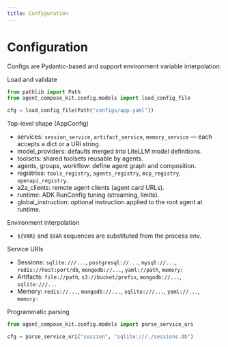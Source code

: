 ```yaml
---
title: Configuration
---
```


# Configuration

Configs are Pydantic-based and support environment variable interpolation.

Load and validate
```python
from pathlib import Path
from agent_compose_kit.config.models import load_config_file

cfg = load_config_file(Path("configs/app.yaml"))
```

Top-level shape (AppConfig)
- services: `session_service`, `artifact_service`, `memory_service` — each accepts a dict or a URI string.
- model_providers: defaults merged into LiteLLM model definitions.
- toolsets: shared toolsets reusable by agents.
- agents, groups, workflow: define agent graph and composition.
- registries: `tools_registry`, `agents_registry`, `mcp_registry`, `openapi_registry`.
- a2a_clients: remote agent clients (agent card URLs).
- runtime: ADK RunConfig tuning (streaming, limits).
- global_instruction: optional instruction applied to the root agent at runtime.

Environment interpolation
- `${VAR}` and `$VAR` sequences are substituted from the process env.

Service URIs
- Sessions: `sqlite:///...`, `postgresql://...`, `mysql://...`, `redis://host:port/db`, `mongodb://...`, `yaml://path`, `memory:`
- Artifacts: `file://path`, `s3://bucket/prefix`, `mongodb://...`, `sqlite:///...`
- Memory: `redis://...`, `mongodb://...`, `sqlite:///...`, `yaml://...`, `memory:`

Programmatic parsing
```python
from agent_compose_kit.config.models import parse_service_uri

cfg = parse_service_uri("session", "sqlite:///./sessions.db")
```


